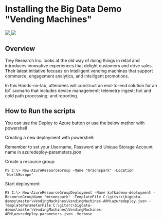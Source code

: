 # Installing the Big Data Demo "Vending Machines"

<a href="https://portal.azure.com/#create/Microsoft.Template/uri/https%3A%2F%2Fraw.githubusercontent.com%2FSaschaDittmann%2Fbigdata-demos%2Fmaster%2FVendingMachines%2FVendingMachines-ARM%2Fazuredeploy.json" target="_blank">
    <img src="http://azuredeploy.net/deploybutton.png"/>
</a>
<a href="http://armviz.io/#/?load=https%3A%2F%2Fraw.githubusercontent.com%2FSaschaDittmann%2Fbigdata-demos%2Fmaster%2FVendingMachines%2FVendingMachines-ARM%2Fazuredeploy.json" target="_blank">
    <img src="http://armviz.io/visualizebutton.png"/>
</a>

Overview
--------
Trey Research Inc. looks at the old way of doing things in retail and introduces innovative experiences that delight customers and drive sales. Their latest initiative focuses on intelligent vending machines that support commerce, engagement analytics, and intelligent promotions.

In this Hands-on-lab, attendees will construct an end-to-end solution for an IoT scenario that includes device management; telemetry ingest; hot and cold path processing; and reporting.

How to Run the scripts
----------------------

You can use the Deploy to Azure button or use the below methor with powershell

Creating a new deployment with powershell:

Remember to set your Username, Password and Unique Storage Account name in azuredeploy-parameters.json

Create a resource group:

    PS C:\> New-AzureResourceGroup -Name "mrsonspark" -Location 'NorthEurope'

Start deployment

    PS C:\> New-AzureResourceGroupDeployment -Name kafkademo-deployment -ResourceGroupName "mrsonspark" -TemplateFile C:\gitsrc\bigdata-demos\master\VendingMachines\VendingMachines-ARM\azuredeploy.json -TemplateParameterFile C:\gitsrc\bigdata-demos\master\VendingMachines\VendingMachines-ARM\azuredeploy.parameters.json -Verbose
 